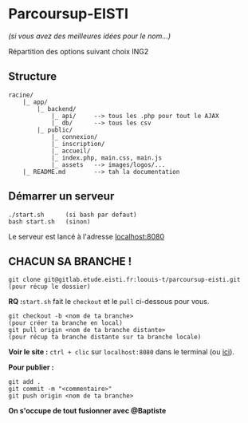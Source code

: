 # Parcoursup-EISTI

*(si vous avez des meilleures idées pour le nom...)*

Répartition des options suivant choix ING2

## Structure

```
racine/
    |_ app/
        |_ backend/
            |_ api/     --> tous les .php pour tout le AJAX
            |_ db/      --> tous les csv
        |_ public/
            |_ connexion/
            |_ inscription/
            |_ accueil/
            |_ index.php, main.css, main.js
            |_ assets   --> images/logos/...
    |_ README.md        --> tah la documentation
```

## Démarrer un serveur

```
./start.sh      (si bash par defaut)
bash start.sh   (sinon)
```

Le serveur est lancé à l'adresse [localhost:8080](http://localhost:8080)


## CHACUN SA BRANCHE !

```
git clone git@gitlab.etude.eisti.fr:loouis-t/parcoursup-eisti.git   (pour récup le dossier)
```

**RQ :**```start.sh``` fait le ```checkout``` et le ```pull``` ci-dessous pour vous.

```
git checkout -b <nom de ta branche>                                 (pour créer ta branche en local)
git pull origin <nom de ta branche distante>                        (pour récup ta branche distante sur ta branche locale)
```

**Voir le site :** ```ctrl + clic``` sur ```localhost:8080``` dans le terminal (ou [ici](http://localhost:8080)).
  
**Pour publier :**

```
git add .
git commit -m "<commentaire>"
git push origin <nom de ta branche>
```

**On s'occupe de tout fusionner avec @Baptiste**
